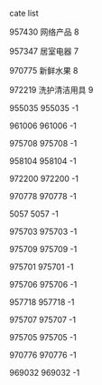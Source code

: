 cate list

957430 网络产品 8

957347 居室电器 7

970775 新鲜水果 8

972219 洗护清洁用具 9

955035 955035 -1

961006 961006 -1

975708 975708 -1

958104 958104 -1

972200 972200 -1

970778 970778 -1

5057 5057 -1

975703 975703 -1

975709 975709 -1

975701 975701 -1

975706 975706 -1

957718 957718 -1

975707 975707 -1

975705 975705 -1

970776 970776 -1

969032 969032 -1

